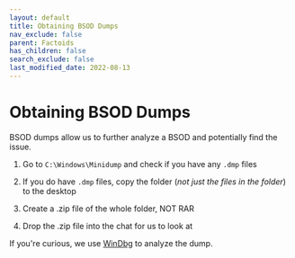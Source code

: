 ```yaml
---
layout: default
title: Obtaining BSOD Dumps
nav_exclude: false
parent: Factoids
has_children: false
search_exclude: false
last_modified_date: 2022-08-13
---
```


# Obtaining BSOD Dumps

BSOD dumps allow us to further analyze a BSOD and potentially find the issue.

1. Go to `C:\Windows\Minidump` and check if you have any `.dmp` files

2. If you do have `.dmp` files, copy the folder (*not just the files in the folder*) to the desktop

3. Create a .zip file of the whole folder, NOT RAR

4. Drop the .zip file into the chat for us to look at

If you're curious, we use [WinDbg](https://docs.microsoft.com/en-us/windows-hardware/drivers/debugger/debugger-download-tools) to analyze the dump.
